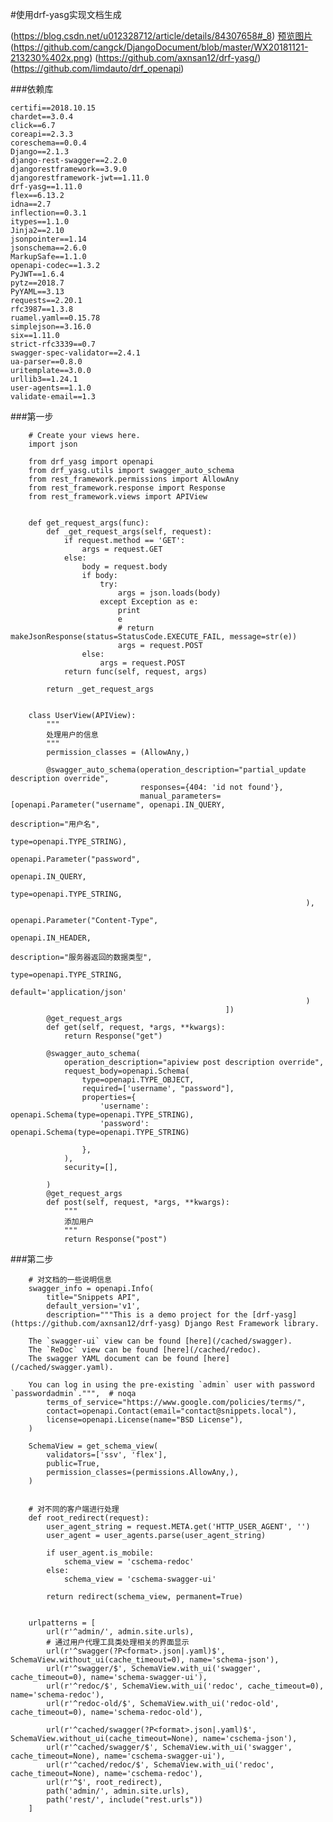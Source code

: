 
#使用drf-yasg实现文档生成

(https://blog.csdn.net/u012328712/article/details/84307658#_8)
[预览图片](https://github.com/cangck/DjangoDocument/blob/master/WX20181121-213213%402x.png)
(https://github.com/cangck/DjangoDocument/blob/master/WX20181121-213230%402x.png)
(https://github.com/axnsan12/drf-yasg/)
(https://github.com/limdauto/drf_openapi)

###依赖库

    certifi==2018.10.15
    chardet==3.0.4
    click==6.7
    coreapi==2.3.3
    coreschema==0.0.4
    Django==2.1.3
    django-rest-swagger==2.2.0
    djangorestframework==3.9.0
    djangorestframework-jwt==1.11.0
    drf-yasg==1.11.0
    flex==6.13.2
    idna==2.7
    inflection==0.3.1
    itypes==1.1.0
    Jinja2==2.10
    jsonpointer==1.14
    jsonschema==2.6.0
    MarkupSafe==1.1.0
    openapi-codec==1.3.2
    PyJWT==1.6.4
    pytz==2018.7
    PyYAML==3.13
    requests==2.20.1
    rfc3987==1.3.8
    ruamel.yaml==0.15.78
    simplejson==3.16.0
    six==1.11.0
    strict-rfc3339==0.7
    swagger-spec-validator==2.4.1
    ua-parser==0.8.0
    uritemplate==3.0.0
    urllib3==1.24.1
    user-agents==1.1.0
    validate-email==1.3

###第一步
```
    # Create your views here.
    import json

    from drf_yasg import openapi
    from drf_yasg.utils import swagger_auto_schema
    from rest_framework.permissions import AllowAny
    from rest_framework.response import Response
    from rest_framework.views import APIView


    def get_request_args(func):
        def _get_request_args(self, request):
            if request.method == 'GET':
                args = request.GET
            else:
                body = request.body
                if body:
                    try:
                        args = json.loads(body)
                    except Exception as e:
                        print
                        e
                        # return makeJsonResponse(status=StatusCode.EXECUTE_FAIL, message=str(e))
                        args = request.POST
                else:
                    args = request.POST
            return func(self, request, args)

        return _get_request_args


    class UserView(APIView):
        """
        处理用户的信息
        """
        permission_classes = (AllowAny,)

        @swagger_auto_schema(operation_description="partial_update description override",
                             responses={404: 'id not found'},
                             manual_parameters=[openapi.Parameter("username", openapi.IN_QUERY,
                                                                  description="用户名",
                                                                  type=openapi.TYPE_STRING),
                                                openapi.Parameter("password",
                                                                  openapi.IN_QUERY,
                                                                  type=openapi.TYPE_STRING,
                                                                  ),
                                                openapi.Parameter("Content-Type",
                                                                  openapi.IN_HEADER,
                                                                  description="服务器返回的数据类型",
                                                                  type=openapi.TYPE_STRING,
                                                                  default='application/json'
                                                                  )
                                                ])
        @get_request_args
        def get(self, request, *args, **kwargs):
            return Response("get")

        @swagger_auto_schema(
            operation_description="apiview post description override",
            request_body=openapi.Schema(
                type=openapi.TYPE_OBJECT,
                required=['username', "password"],
                properties={
                    'username': openapi.Schema(type=openapi.TYPE_STRING),
                    'password': openapi.Schema(type=openapi.TYPE_STRING)

                },
            ),
            security=[],

        )
        @get_request_args
        def post(self, request, *args, **kwargs):
            """
            添加用户
            """
            return Response("post")

```
###第二步
```
    # 对文档的一些说明信息
    swagger_info = openapi.Info(
        title="Snippets API",
        default_version='v1',
        description="""This is a demo project for the [drf-yasg](https://github.com/axnsan12/drf-yasg) Django Rest Framework library.

    The `swagger-ui` view can be found [here](/cached/swagger).
    The `ReDoc` view can be found [here](/cached/redoc).
    The swagger YAML document can be found [here](/cached/swagger.yaml).

    You can log in using the pre-existing `admin` user with password `passwordadmin`.""",  # noqa
        terms_of_service="https://www.google.com/policies/terms/",
        contact=openapi.Contact(email="contact@snippets.local"),
        license=openapi.License(name="BSD License"),
    )

    SchemaView = get_schema_view(
        validators=['ssv', 'flex'],
        public=True,
        permission_classes=(permissions.AllowAny,),
    )


    # 对不同的客户端进行处理
    def root_redirect(request):
        user_agent_string = request.META.get('HTTP_USER_AGENT', '')
        user_agent = user_agents.parse(user_agent_string)

        if user_agent.is_mobile:
            schema_view = 'cschema-redoc'
        else:
            schema_view = 'cschema-swagger-ui'

        return redirect(schema_view, permanent=True)


    urlpatterns = [
        url(r'^admin/', admin.site.urls),
        # 通过用户代理工具类处理相关的界面显示
        url(r'^swagger(?P<format>.json|.yaml)$', SchemaView.without_ui(cache_timeout=0), name='schema-json'),
        url(r'^swagger/$', SchemaView.with_ui('swagger', cache_timeout=0), name='schema-swagger-ui'),
        url(r'^redoc/$', SchemaView.with_ui('redoc', cache_timeout=0), name='schema-redoc'),
        url(r'^redoc-old/$', SchemaView.with_ui('redoc-old', cache_timeout=0), name='schema-redoc-old'),

        url(r'^cached/swagger(?P<format>.json|.yaml)$', SchemaView.without_ui(cache_timeout=None), name='cschema-json'),
        url(r'^cached/swagger/$', SchemaView.with_ui('swagger', cache_timeout=None), name='cschema-swagger-ui'),
        url(r'^cached/redoc/$', SchemaView.with_ui('redoc', cache_timeout=None), name='cschema-redoc'),
        url(r'^$', root_redirect),
        path('admin/', admin.site.urls),
        path('rest/', include("rest.urls"))
    ]
```